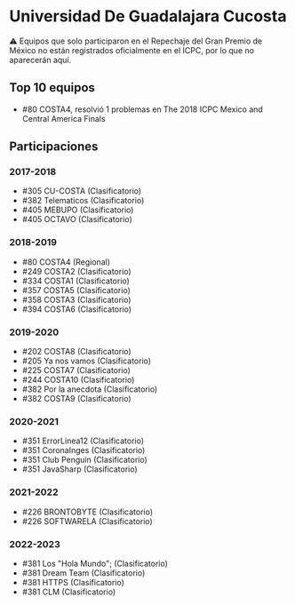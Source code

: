 # Universidad De Guadalajara Cucosta

:warning: Equipos que solo participaron en el Repechaje del Gran Premio de México no están registrados oficialmente en el ICPC, por lo que no aparecerán aquí.

## Top 10 equipos

- #80 COSTA4, resolvió 1 problemas en The 2018 ICPC Mexico and Central America Finals

## Participaciones

### 2017-2018

- #305 CU-COSTA (Clasificatorio)
- #382 Telematicos (Clasificatorio)
- #405 MEBUPO (Clasificatorio)
- #405 OCTAVO (Clasificatorio)

### 2018-2019

- #80 COSTA4 (Regional)
- #249 COSTA2 (Clasificatorio)
- #334 COSTA1 (Clasificatorio)
- #357 COSTA5 (Clasificatorio)
- #358 COSTA3 (Clasificatorio)
- #394 COSTA6 (Clasificatorio)

### 2019-2020

- #202 COSTA8 (Clasificatorio)
- #205 Ya nos vamos (Clasificatorio)
- #225 COSTA7 (Clasificatorio)
- #244 COSTA10 (Clasificatorio)
- #382 Por la anecdota (Clasificatorio)
- #382 COSTA9 (Clasificatorio)

### 2020-2021

- #351 ErrorLinea12 (Clasificatorio)
- #351 CoronaInges (Clasificatorio)
- #351 Club Penguin (Clasificatorio)
- #351 JavaSharp (Clasificatorio)

### 2021-2022

- #226 BRONTOBYTE (Clasificatorio)
- #226 SOFTWARELA (Clasificatorio)

### 2022-2023

- #381 Los "Hola Mundo"; (Clasificatorio)
- #381 Dream Team (Clasificatorio)
- #381 HTTPS (Clasificatorio)
- #381 CLM (Clasificatorio)




